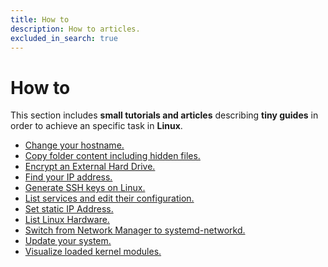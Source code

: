 ```yaml
---
title: How to
description: How to articles.
excluded_in_search: true
---
```


# How to

This section includes **small tutorials and articles** describing **tiny guides** in order to 
achieve an specific task in **Linux**. 

 - [Change your hostname.](change-your-hostname)
 - [Copy folder content including hidden files.](copy-folder-content-including-hidden-files)
 - [Encrypt an External Hard Drive.](encrypt-an-external-hard-drive)
 - [Find your IP address.](find-your-ip-address)
 - [Generate SSH keys on Linux.](generate-ssh-keys-on-linux)
 - [List services and edit their configuration.](list-services-and-edit-their-configuration)
 - [Set static IP Address.](set-static-ip-address)
 - [List Linux Hardware.](list-linux-hardware)
 - [Switch from Network Manager to systemd-networkd.](switch-from-network-manager-to-systemd-networkd)
 - [Update your system.](update-your-system)
 - [Visualize loaded kernel modules.](visualize-loaded-kernel-modules)